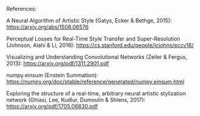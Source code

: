References: 

A Neural Algorithm of Artistic Style (Gatys, Ecker & Bethge, 2015):
https://arxiv.org/abs/1508.06576
 
Perceptual Losses for Real-Time Style Transfer and Super-Resolution (Johnson, Alahi & Li, 2016):
https://cs.stanford.edu/people/jcjohns/eccv16/

Visualizing and Understanding Convolutional Networks (Zeiler & Fergus, 2013):
https://arxiv.org/pdf/1311.2901.pdf

numpy.einsum (Enstein Summation):
https://numpy.org/doc/stable/reference/generated/numpy.einsum.html

Exploring the structure of a real-time, arbitrary neural artistic stylization network (Ghiasi, Lee, Kudlur, Dumoulin & Shlens,
  2017):
https://arxiv.org/pdf/1705.06830.pdf